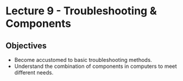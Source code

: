 # Lecture 9 - Troubleshooting & Components

## Objectives
+ Become accustomed to basic troubleshooting methods.
+ Understand the combination of components in computers to meet different needs.